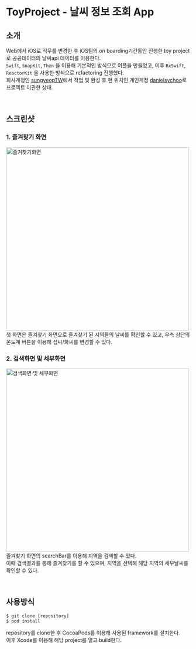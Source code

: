 # ToyProject - 날씨 정보 조회 App

## 소개

Web에서 iOS로 직무를 변경한 후 iOS팀의 on boarding기간동안 진행한 toy project로 공공데이터의 날씨api 데이터를 이용한다. <br>
`Swift`, `SnapKit`, `Then` 을 이용해 기본적인 방식으로 어플을 만들었고, 이후 `RxSwift`, `ReactorKit` 을 사용한 방식으로 refactoring 진행했다. <br>
회사계정인 [sungyeopTW](https://github.com/sungyeopTW)에서 작업 및 완성 후 현 위치인 개인계정 [danielsychoo](https://github.com/danielsychoo)로 프로젝트 이관한 상태. <br>

<br>

## 스크린샷

### 1. 즐겨찾기 화면

<img
  alt="즐겨찾기화면"
  src="https://user-images.githubusercontent.com/72306693/177334082-835dda0d-3301-451f-8744-861dca146f02.png"
  width="500"
  height="500"
/> <br>
첫 화면은 즐겨찾기 화면으로 즐겨찾기 된 지역들의 날씨를 확인할 수 있고, 우측 상단의 온도계 버튼을 이용해 섭씨/화씨를 변경할 수 있다. <br>

### 2. 검색화면 및 세부화면

<img
  alt="검색화면 및 세부화면"
  src="https://user-images.githubusercontent.com/72306693/177334136-042bf16a-b7dc-46f3-8916-a632a86264fe.png"
  width="500"
  height="500"
/> <br>
즐겨찾기 화면의 searchBar를 이용해 지역을 검색할 수 있다. <br>
이때 검색결과를 통해 즐겨찾기를 할 수 있으며, 지역을 선택해 해당 지역의 세부날씨를 확인할 수 있다. <br>

<br>

## 사용방식

```shell
$ git clone [repository]
$ pod install
```

repository를 clone한 후 CocoaPods를 이용해 사용된 framework를 설치한다. <br>
이후 Xcode를 이용해 해당 project를 열고 build한다. <br>
